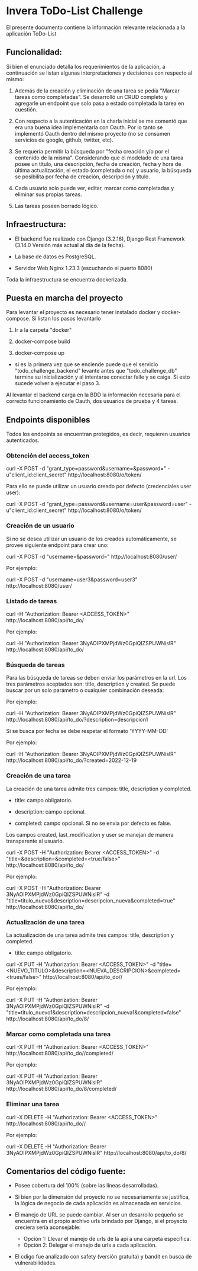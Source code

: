 # Invera ToDo-List Challenge


El presente documento contiene la información relevante relacionada a la aplicación ToDo-List

## Funcionalidad:

Si bien el enunciado detalla los requerimientos de la aplicación, a continuación se listan algunas interpretaciones y decisiones con respecto al mismo:

1. Además de la creación y eliminación de una tarea se pedía "Marcar tareas como completadas". Se desarrolló un CRUD completo y agregarle un endpoint que solo pasa a estado completada la tarea en cuestión. 

2. Con respecto a la autenticación en la charla inicial se me comentó que era una buena idea implementarla con Oauth. Por lo tanto se implementó Oauth dentro del mismo proyecto (no se consumen servicios de google, github, twitter, etc).

3. Se requería permitir la búsqueda por "fecha creación y/o por el contenido de la misma". Considerando que el modelado de una tarea posee un título, una descripción, fecha de creación, fecha y hora de última actualización, el estado (completada o no) y usuario, la búsqueda se posibilita por fecha de creación, descripción y título. 

4. Cada usuario solo puede ver, editar, marcar como completadas  y eliminar sus propias tareas.

5. Las tareas poseen borrado lógico.


## Infraestructura:

- El backend fue realizado con Django (3.2.16), Django Rest Framework (3.14.0 Versión más actual al día de la fecha).

- La base de datos es PostgreSQL.

- Servidor Web Nginx 1.23.3 (escuchando el puerto 8080)

Toda la infraestructura se encuentra dockerizada.

## Puesta en marcha del proyecto

Para levantar el proyecto es necesario tener instalado docker y docker-compose. Si listan los pasos levantarlo

1. Ir a la carpeta "docker"

2. docker-compose build

3. docker-compose up

* si es la primera vez que se enciende puede que el servicio "todo_challenge_backend" levante antes que "todo_challenge_db" termine su inicialización y al intentarse conectar falle y se caiga. Si esto sucede volver a ejecutar el paso 3.

Al levantar el backend carga en la BDD la información necesaria para el correcto funcionamiento de Oauth, dos usuarios de prueba y 4 tareas.


## Endpoints disponibles

 Todos los endpoints se encuentran protegidos, es decir, requieren usuarios autenticados.

### Obtención del access_token

curl -X POST -d "grant_type=password&username=<USER>&password=<PASSWORD>" -u"client_id:client_secret" http://localhost:8080/o/token/

Para ello se puede utilizar un usuario creado por defecto (credenciales user user):

curl -X POST -d "grant_type=password&username=user&password=user" -u"client_id:client_secret" http://localhost:8080/o/token/
  
### Creación de un usuario

Si no se desea utilizar un usuario de los creados automáticamente, se provee siguiente endpoint para crear uno:

curl -X POST -d "username=<USER>&password=<PASSWORD>" http://localhost:8080/user/
  
Por ejemplo:

curl -X POST -d "username=user3&password=user3" http://localhost:8080/user/
  
### Listado de tareas
curl -H "Authorization: Bearer <ACCESS_TOKEN>" http://localhost:8080/api/to_do/
  
Por ejemplo:
 
curl -H "Authorization: Bearer 3NyAOIPXMPjdWz0GpiQIZSPUWNislR" http://localhost:8080/api/to_do/
 

### Búsqueda de tareas

Para las búsqueda de tareas se deben enviar los parámetros en la url. Los tres parámetros aceptados son: title, description y created. Se puede buscar por un solo parámetro o cualquier combinación deseada:

Por ejemplo:
 
curl -H "Authorization: Bearer 3NyAOIPXMPjdWz0GpiQIZSPUWNislR" http://localhost:8080/api/to_do/?description=descripcion1
 
Si se busca por fecha se debe respetar el formato 'YYYY-MM-DD'
 
Por ejemplo:
 
curl -H "Authorization: Bearer 3NyAOIPXMPjdWz0GpiQIZSPUWNislR" http://localhost:8080/api/to_do/?created=2022-12-19

 
### Creación de una tarea
 
 La creación de una tarea admite tres campos: title, description y completed. 
 
 - title: campo obligatorio.
 
 - description: campo opcional.

 - completed: campo opcional. Si no se envia por defecto es false.
 
 Los campos created, last_modification y user se manejan de manera transparente al usuario.
 
curl -X POST  -H "Authorization: Bearer <ACCESS_TOKEN>" -d "title=<TITULO>&description=<DESCRIPCION>&completed=<true/false>"  http://localhost:8080/api/to_do/
 
 Por ejemplo:
 
curl -X POST  -H "Authorization: Bearer 3NyAOIPXMPjdWz0GpiQIZSPUWNislR" -d "title=titulo_nuevo&description=descripcion_nueva&completed=true"  http://localhost:8080/api/to_do/

 
 ### Actualización de una tarea
 
 La actualización de una tarea admite tres campos: title, description y completed. 
 
 - title: campo obligatorio.
 
  curl -X PUT  -H "Authorization: Bearer <ACCESS_TOKEN>" -d "title=<NUEVO_TITULO>&description=<NUEVA_DESCRIPCION>&completed=<trues/false>"  http://localhost:8080/api/to_do/<ID>/
 
 Por ejemplo:
 
 curl -X PUT  -H "Authorization: Bearer 3NyAOIPXMPjdWz0GpiQIZSPUWNislR" -d "title=titulo_nuevo1&description=descripcion_nueva1&completed=false"  http://localhost:8080/api/to_do/8/

 
  ### Marcar como completada una tarea
 
  curl -X PUT  -H "Authorization: Bearer <ACCESS_TOKEN>"  http://localhost:8080/api/to_do/<ID>/completed/
 
 Por ejemplo:
 
 curl -X PUT  -H "Authorization: Bearer 3NyAOIPXMPjdWz0GpiQIZSPUWNislR"  http://localhost:8080/api/to_do/8/completed/

 ### Eliminar una tarea
 
 curl -X DELETE  -H "Authorization: Bearer <ACCESS_TOKEN>"  http://localhost:8080/api/to_do/<ID>/
 
 Por ejemplo:
 
 curl -X DELETE  -H "Authorization: Bearer 3NyAOIPXMPjdWz0GpiQIZSPUWNislR"  http://localhost:8080/api/to_do/8/

 
## Comentarios del código fuente:
 
- Posee cobertura del 100% (sobre las líneas desarrolladas).

- Si bien por la dimensión del proyecto no se necesariamente se justifica, la lógica de negocio de cada aplicación es almacenada en servicios.
 
- El manejo de URL se puede cambiar. Al ser un desarrollo pequeño se encuentra en el propio archivo urls brindado por Django, si el proyecto creciera sería aconsejable:
    - Opción 1:  Llevar el manejo de urls de la api a una carpeta específica. 
    - Opción 2: Delegar el manejo de urls a cada aplicación.
 
- El cdigo fue analizado con safety (versión gratuita) y bandit en busca de vulnerabilidades. 
